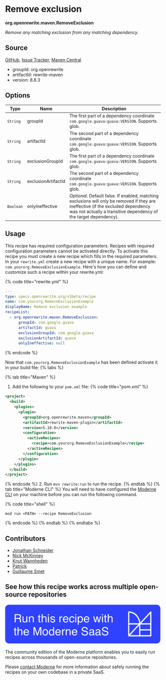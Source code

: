 # Remove exclusion

**org.openrewrite.maven.RemoveExclusion**

_Remove any matching exclusion from any matching dependency._

## Source

[GitHub](https://github.com/openrewrite/rewrite/blob/main/rewrite-maven/src/main/java/org/openrewrite/maven/RemoveExclusion.java), [Issue Tracker](https://github.com/openrewrite/rewrite/issues), [Maven Central](https://central.sonatype.com/artifact/org.openrewrite/rewrite-maven/8.8.3/jar)

* groupId: org.openrewrite
* artifactId: rewrite-maven
* version: 8.8.3

## Options

| Type | Name | Description |
| -- | -- | -- |
| `String` | groupId | The first part of a dependency coordinate `com.google.guava:guava:VERSION`. Supports glob. |
| `String` | artifactId | The second part of a dependency coordinate `com.google.guava:guava:VERSION`. Supports glob. |
| `String` | exclusionGroupId | The first part of a dependency coordinate `com.google.guava:guava:VERSION`. Supports glob. |
| `String` | exclusionArtifactId | The second part of a dependency coordinate `com.google.guava:guava:VERSION`. Supports glob. |
| `Boolean` | onlyIneffective | *Optional*. Default false. If enabled, matching exclusions will only be removed if they are ineffective (if the excluded dependency was not actually a transitive dependency of the target dependency). |


## Usage

This recipe has required configuration parameters. Recipes with required configuration parameters cannot be activated directly. To activate this recipe you must create a new recipe which fills in the required parameters. In your `rewrite.yml` create a new recipe with a unique name. For example: `com.yourorg.RemoveExclusionExample`.
Here's how you can define and customize such a recipe within your rewrite.yml:

{% code title="rewrite.yml" %}
```yaml
---
type: specs.openrewrite.org/v1beta/recipe
name: com.yourorg.RemoveExclusionExample
displayName: Remove exclusion example
recipeList:
  - org.openrewrite.maven.RemoveExclusion:
      groupId: com.google.guava
      artifactId: guava
      exclusionGroupId: com.google.guava
      exclusionArtifactId: guava
      onlyIneffective: null
```
{% endcode %}

Now that `com.yourorg.RemoveExclusionExample` has been defined activate it in your build file:
{% tabs %}

{% tab title="Maven" %}
1. Add the following to your `pom.xml` file:
{% code title="pom.xml" %}
```xml
<project>
  <build>
    <plugins>
      <plugin>
        <groupId>org.openrewrite.maven</groupId>
        <artifactId>rewrite-maven-plugin</artifactId>
        <version>5.10.0</version>
        <configuration>
          <activeRecipes>
            <recipe>com.yourorg.RemoveExclusionExample</recipe>
          </activeRecipes>
        </configuration>
      </plugin>
    </plugins>
  </build>
</project>
```
{% endcode %}
2. Run `mvn rewrite:run` to run the recipe.
{% endtab %}
{% tab title="Moderne CLI" %}
You will need to have configured the [Moderne CLI](https://docs.moderne.io/moderne-cli/cli-intro) on your machine before you can run the following command.

{% code title="shell" %}
```shell
mod run <PATH> --recipe RemoveExclusion
```
{% endcode %}
{% endtab %}
{% endtabs %}

## Contributors
* [Jonathan Schneider](mailto:jkschneider@gmail.com)
* [Nick McKinney](mailto:mckinneynicholas@gmail.com)
* [Knut Wannheden](mailto:knut.wannheden@mobi.ch)
* [Patrick](mailto:patway99@gmail.com)
* [Guillaume Smet](mailto:guillaume.smet@gmail.com)


## See how this recipe works across multiple open-source repositories

[![Moderne Link Image](/.gitbook/assets/ModerneRecipeButton.png)](https://app.moderne.io/recipes/org.openrewrite.maven.RemoveExclusion)

The community edition of the Moderne platform enables you to easily run recipes across thousands of open-source repositories.

Please [contact Moderne](https://moderne.io/product) for more information about safely running the recipes on your own codebase in a private SaaS.
